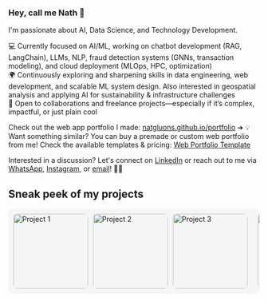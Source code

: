 ### Hey, call me Nath 👋 

I'm passionate about AI, Data Science, and Technology Development.

💻 Currently focused on AI/ML, working on chatbot development (RAG, LangChain), LLMs, NLP, fraud detection systems (GNNs, transaction modeling), and cloud deployment (MLOps, HPC, optimization)
<br> 🌍 Continuously exploring and sharpening skills in data engineering, web development, and scalable ML system design. Also interested in geospatial analysis and applying AI for sustainability & infrastructure challenges
<br> 💼 Open to collaborations and freelance projects—especially if it’s complex, impactful, or just plain cool

Check out the web app portfolio I made: [natgluons.github.io/portfolio](https://natgluons.github.io/portfolio/)  ➜ 💡 Want something similar? You can buy a premade or custom web portfolio from me! Check the available templates & pricing: [Web Portfolio Template](https://github.com/natgluons/web-portfolio-templates)

Interested in a discussion? Let's connect on [LinkedIn](https://www.linkedin.com/in/kristynatasha/) or reach out to me via [WhatsApp](https://wa.me/6287886583513), [Instagram](https://www.instagram.com/natgluons), or [email](mailto:kristynatasha011@gmail.com)! 👋🌐 

## Sneak peek of my projects

<div style="display: flex; overflow-x: auto; white-space: nowrap; gap: 10px; padding: 10px; background-color: #f5f5f5; border-radius: 8px;">
  <img src="https://github.com/user-attachments/assets/86758563-55d7-4491-9201-f5524e6461e8" alt="Project 1" style="height: 150px; border-radius: 8px;">
  <img src="https://github.com/user-attachments/assets/19d218ae-5958-4106-a4a9-59798cbdee10" alt="Project 2" style="height: 150px; border-radius: 8px;">
  <img src="https://github.com/user-attachments/assets/95b0a302-70a8-44b4-ba04-8c7ee74969f7" alt="Project 3" style="height: 150px; border-radius: 8px;">
  <br>
  <img src="https://github.com/user-attachments/assets/80ec97db-c08d-4e51-8b10-0f4278008e0b" alt="Project 4" style="height: 150px; border-radius: 8px;">
  <img src="https://github.com/user-attachments/assets/50fb3d55-1212-4892-a145-4873701d5d9e" alt="Project 5" style="height: 150px; border-radius: 8px;">
  <img src="https://github.com/user-attachments/assets/4bc216a0-c0b3-447e-8b01-1ff87f282e9f" alt="Project 6" style="height: 150px; border-radius: 8px;">
  <br>
  <img src="https://github.com/user-attachments/assets/57d7be58-2b44-40ac-b2b3-b99751611ffd" alt="Project 7" style="height: 150px; border-radius: 8px;">
  <img src="https://github.com/user-attachments/assets/6c6f0c9a-fc6d-4763-800b-dd8b3383c58e" alt="Project 8" style="height: 150px; border-radius: 8px;">
  <img src="https://github.com/user-attachments/assets/6dccc3e5-3137-4715-b287-c6d6b34fc079" alt="Project 9" style="height: 150px; border-radius: 8px;">
</div>
